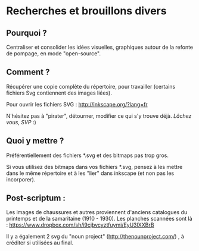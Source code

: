 Recherches et brouillons divers
===============================
Pourquoi ?
----------
Centraliser et consolider les idées visuelles, graphiques autour de la refonte de pompage, en mode "open-source".

Comment ?
---------
Récupérer une copie complète du répertoire, pour travailler (certains fichiers Svg contiennent des images liées).

Pour ouvrir les fichiers SVG : http://inkscape.org/?lang=fr

N'hésitez pas à "pirater", détourner, modifier ce qui s'y trouve déjà. 
*Lâchez vous, SVP* :)

Quoi y mettre ?
-------------
Préférentiellement des fichiers *.svg et des bitmaps pas trop gros.

Si vous utilisez des bitmaps dans vos fichiers *.svg, pensez à les mettre dans le même répertoire et à les "lier" dans inkscape (et non pas les incorporer). 

Post-scriptum :
-------------
Les images de chaussures et autres proviennent d'anciens catalogues du printemps et de la samaritaine (1910 - 1930).
Les planches scannées sont là : https://www.dropbox.com/sh/i9cjbvcyztfuymi/EyU3lXXBrB

Il y a également 2 svg du "noun project" (http://thenounproject.com/) , à créditer si utilisées au final.
